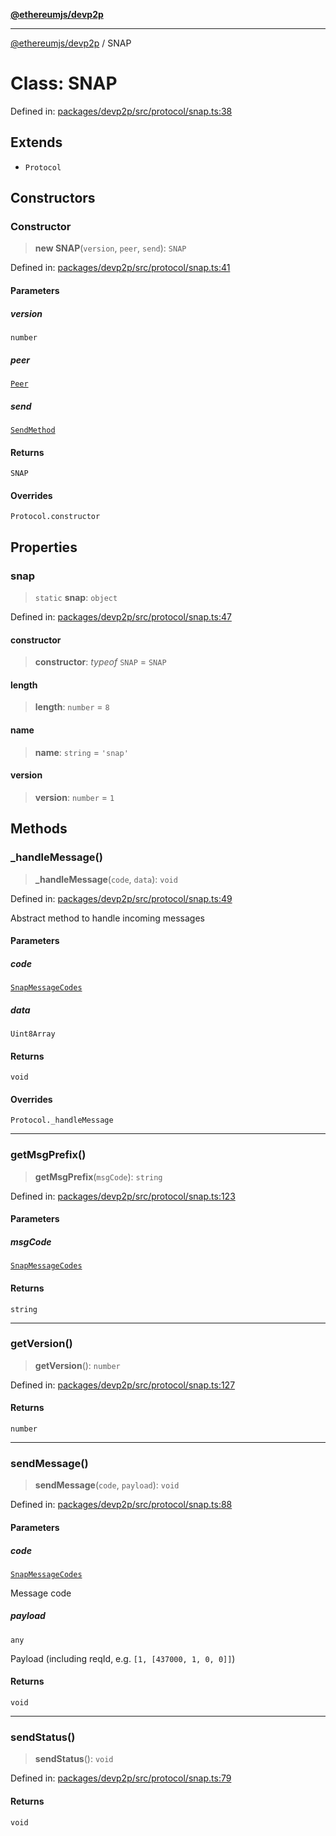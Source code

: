 [**@ethereumjs/devp2p**](../README.md)

***

[@ethereumjs/devp2p](../README.md) / SNAP

# Class: SNAP

Defined in: [packages/devp2p/src/protocol/snap.ts:38](https://github.com/ethereumjs/ethereumjs-monorepo/blob/master/packages/devp2p/src/protocol/snap.ts#L38)

## Extends

- `Protocol`

## Constructors

### Constructor

> **new SNAP**(`version`, `peer`, `send`): `SNAP`

Defined in: [packages/devp2p/src/protocol/snap.ts:41](https://github.com/ethereumjs/ethereumjs-monorepo/blob/master/packages/devp2p/src/protocol/snap.ts#L41)

#### Parameters

##### version

`number`

##### peer

[`Peer`](Peer.md)

##### send

[`SendMethod`](../type-aliases/SendMethod.md)

#### Returns

`SNAP`

#### Overrides

`Protocol.constructor`

## Properties

### snap

> `static` **snap**: `object`

Defined in: [packages/devp2p/src/protocol/snap.ts:47](https://github.com/ethereumjs/ethereumjs-monorepo/blob/master/packages/devp2p/src/protocol/snap.ts#L47)

#### constructor

> **constructor**: *typeof* `SNAP` = `SNAP`

#### length

> **length**: `number` = `8`

#### name

> **name**: `string` = `'snap'`

#### version

> **version**: `number` = `1`

## Methods

### \_handleMessage()

> **\_handleMessage**(`code`, `data`): `void`

Defined in: [packages/devp2p/src/protocol/snap.ts:49](https://github.com/ethereumjs/ethereumjs-monorepo/blob/master/packages/devp2p/src/protocol/snap.ts#L49)

Abstract method to handle incoming messages

#### Parameters

##### code

[`SnapMessageCodes`](../type-aliases/SnapMessageCodes.md)

##### data

`Uint8Array`

#### Returns

`void`

#### Overrides

`Protocol._handleMessage`

***

### getMsgPrefix()

> **getMsgPrefix**(`msgCode`): `string`

Defined in: [packages/devp2p/src/protocol/snap.ts:123](https://github.com/ethereumjs/ethereumjs-monorepo/blob/master/packages/devp2p/src/protocol/snap.ts#L123)

#### Parameters

##### msgCode

[`SnapMessageCodes`](../type-aliases/SnapMessageCodes.md)

#### Returns

`string`

***

### getVersion()

> **getVersion**(): `number`

Defined in: [packages/devp2p/src/protocol/snap.ts:127](https://github.com/ethereumjs/ethereumjs-monorepo/blob/master/packages/devp2p/src/protocol/snap.ts#L127)

#### Returns

`number`

***

### sendMessage()

> **sendMessage**(`code`, `payload`): `void`

Defined in: [packages/devp2p/src/protocol/snap.ts:88](https://github.com/ethereumjs/ethereumjs-monorepo/blob/master/packages/devp2p/src/protocol/snap.ts#L88)

#### Parameters

##### code

[`SnapMessageCodes`](../type-aliases/SnapMessageCodes.md)

Message code

##### payload

`any`

Payload (including reqId, e.g. `[1, [437000, 1, 0, 0]]`)

#### Returns

`void`

***

### sendStatus()

> **sendStatus**(): `void`

Defined in: [packages/devp2p/src/protocol/snap.ts:79](https://github.com/ethereumjs/ethereumjs-monorepo/blob/master/packages/devp2p/src/protocol/snap.ts#L79)

#### Returns

`void`
